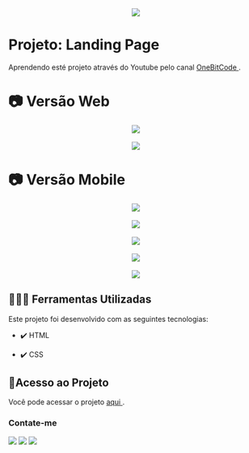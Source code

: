 <div align="center">
<img src="http://img.shields.io/static/v1?label=STATUS&message=FINALIZADO&color=GREEN&style=for-the-badge"/>
</div>

# Projeto: Landing Page

Aprendendo esté projeto através do Youtube pelo canal <a href="https://www.youtube.com/@OneBitCode" target="_blank" > OneBitCode </a>.

# 📷 Versão Web

<div align="center" >
 <img src="https://user-images.githubusercontent.com/123023440/235485115-d25d0429-32d3-4bb8-9e89-edc72300cb18.png">
 <br />
 <br />
 <img src="https://user-images.githubusercontent.com/123023440/235485155-224e0d55-4d13-490c-878a-b73ddd6b221c.png">
</div>

# 📷 Versão Mobile

<div align="center" >
 <img src="https://user-images.githubusercontent.com/123023440/235487985-03c02fb5-8ab1-42f1-bb41-970dfc96120b.png">
 <br />
 <br />
 <img src="https://user-images.githubusercontent.com/123023440/235487988-0957110c-9a32-468e-8d81-22e7faf6382c.png">
 <br />
 <br />
 <img src="https://user-images.githubusercontent.com/123023440/235487978-810590bc-b84f-49a1-a90d-56f1714d5f92.png">
 <br />
 <br />
 <img src="https://user-images.githubusercontent.com/123023440/235487982-04c5630d-8366-4cd8-bcc7-1840f68e0d39.png">
 <br />
 <br />
 <img src="https://user-images.githubusercontent.com/123023440/235487984-97515b53-60a2-487f-bac6-2b5555ef0cde.png">
</div>

## 🧑🏾‍💻 Ferramentas Utilizadas

Este projeto foi desenvolvido com as seguintes tecnologias:

- ✔️ HTML

- ✔️ CSS

## 📂Acesso ao Projeto

Você pode acessar o projeto <a href="https://eolima.github.io/Projeto_LandingPage_OneBitCode/" target="_blank" > aqui </a>.

### Contate-me

<div>
  <a href="https://instagram.com/lucasl.ima" target="_blank"><img src="https://img.shields.io/badge/-Instagram-%23E4405F?style=for-the-badge&logo=instagram&logoColor=white" target="_blank"></a>
  <a href = "mailto:lucasanjosdiscente@gmail.com"><img src="https://img.shields.io/badge/Gmail-D14836?style=for-the-badge&logo=gmail&logoColor=white" target="_blank"></a>
  <a href="https://linkedin.com/in/lucasl1ima" target="_blank"><img src="https://img.shields.io/badge/-LinkedIn-%230077B5?style=for-the-badge&logo=linkedin&logoColor=white" target="_blank"></a>
</div>
